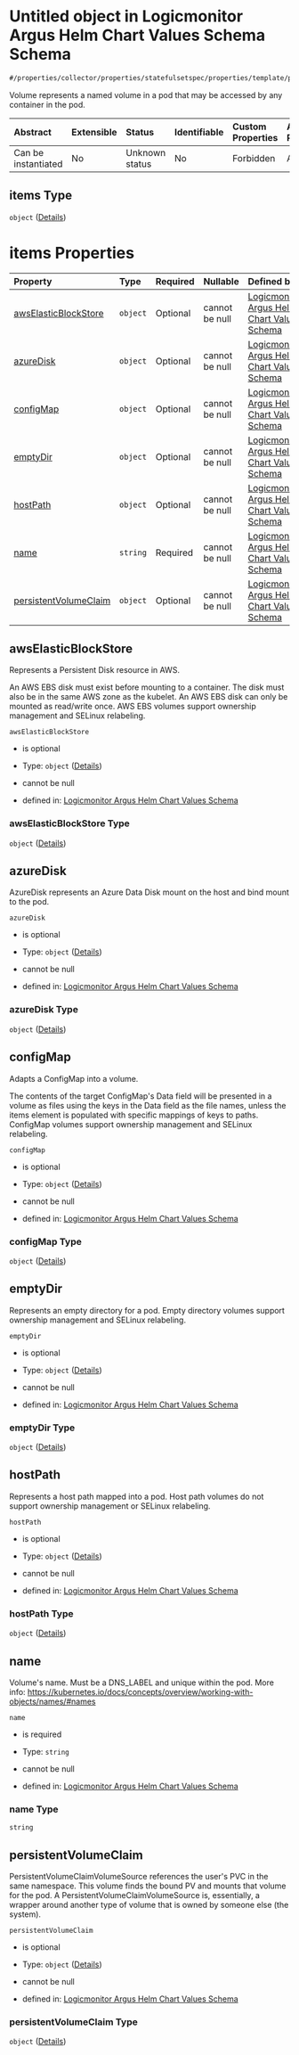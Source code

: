 # Untitled object in Logicmonitor Argus Helm Chart Values Schema Schema

```txt
#/properties/collector/properties/statefulsetspec/properties/template/properties/spec/properties/volumes/items#/properties/collector/properties/statefulsetSpec/properties/template/properties/spec/properties/volumes/items
```

Volume represents a named volume in a pod that may be accessed by any container in the pod.

| Abstract            | Extensible | Status         | Identifiable | Custom Properties | Additional Properties | Access Restrictions | Defined In                                                        |
| :------------------ | :--------- | :------------- | :----------- | :---------------- | :-------------------- | :------------------ | :---------------------------------------------------------------- |
| Can be instantiated | No         | Unknown status | No           | Forbidden         | Allowed               | none                | [values.schema.json\*](values.schema.json "open original schema") |

## items Type

`object` ([Details](values-properties-the-collector-schema-properties-statefulsetspec-properties-template-properties-spec-properties-volumes-items.md))

# items Properties

| Property                                        | Type     | Required | Nullable       | Defined by                                                                                                                                                                                                                                                                                                                                                                                                                                                                                                         |
| :---------------------------------------------- | :------- | :------- | :------------- | :----------------------------------------------------------------------------------------------------------------------------------------------------------------------------------------------------------------------------------------------------------------------------------------------------------------------------------------------------------------------------------------------------------------------------------------------------------------------------------------------------------------- |
| [awsElasticBlockStore](#awselasticblockstore)   | `object` | Optional | cannot be null | [Logicmonitor Argus Helm Chart Values Schema](values-properties-the-collector-schema-properties-statefulsetspec-properties-template-properties-spec-properties-volumes-items-properties-awselasticblockstore.md "#/properties/collector/properties/statefulsetspec/properties/template/properties/spec/properties/volumes/items/properties/awselasticblockstore#/properties/collector/properties/statefulsetSpec/properties/template/properties/spec/properties/volumes/items/properties/awsElasticBlockStore")    |
| [azureDisk](#azuredisk)                         | `object` | Optional | cannot be null | [Logicmonitor Argus Helm Chart Values Schema](values-properties-the-collector-schema-properties-statefulsetspec-properties-template-properties-spec-properties-volumes-items-properties-azuredisk.md "#/properties/collector/properties/statefulsetspec/properties/template/properties/spec/properties/volumes/items/properties/azuredisk#/properties/collector/properties/statefulsetSpec/properties/template/properties/spec/properties/volumes/items/properties/azureDisk")                                     |
| [configMap](#configmap)                         | `object` | Optional | cannot be null | [Logicmonitor Argus Helm Chart Values Schema](values-properties-the-collector-schema-properties-statefulsetspec-properties-template-properties-spec-properties-volumes-items-properties-configmap.md "#/properties/collector/properties/statefulsetspec/properties/template/properties/spec/properties/volumes/items/properties/configmap#/properties/collector/properties/statefulsetSpec/properties/template/properties/spec/properties/volumes/items/properties/configMap")                                     |
| [emptyDir](#emptydir)                           | `object` | Optional | cannot be null | [Logicmonitor Argus Helm Chart Values Schema](values-properties-the-collector-schema-properties-statefulsetspec-properties-template-properties-spec-properties-volumes-items-properties-emptydir.md "#/properties/collector/properties/statefulsetspec/properties/template/properties/spec/properties/volumes/items/properties/emptydir#/properties/collector/properties/statefulsetSpec/properties/template/properties/spec/properties/volumes/items/properties/emptyDir")                                        |
| [hostPath](#hostpath)                           | `object` | Optional | cannot be null | [Logicmonitor Argus Helm Chart Values Schema](values-properties-the-collector-schema-properties-statefulsetspec-properties-template-properties-spec-properties-volumes-items-properties-hostpath.md "#/properties/collector/properties/statefulsetspec/properties/template/properties/spec/properties/volumes/items/properties/hostpath#/properties/collector/properties/statefulsetSpec/properties/template/properties/spec/properties/volumes/items/properties/hostPath")                                        |
| [name](#name)                                   | `string` | Required | cannot be null | [Logicmonitor Argus Helm Chart Values Schema](values-properties-the-collector-schema-properties-statefulsetspec-properties-template-properties-spec-properties-volumes-items-properties-name.md "#/properties/collector/properties/statefulsetspec/properties/template/properties/spec/properties/volumes/items/properties/name#/properties/collector/properties/statefulsetSpec/properties/template/properties/spec/properties/volumes/items/properties/name")                                                    |
| [persistentVolumeClaim](#persistentvolumeclaim) | `object` | Optional | cannot be null | [Logicmonitor Argus Helm Chart Values Schema](values-properties-the-collector-schema-properties-statefulsetspec-properties-template-properties-spec-properties-volumes-items-properties-persistentvolumeclaim.md "#/properties/collector/properties/statefulsetspec/properties/template/properties/spec/properties/volumes/items/properties/persistentvolumeclaim#/properties/collector/properties/statefulsetSpec/properties/template/properties/spec/properties/volumes/items/properties/persistentVolumeClaim") |

## awsElasticBlockStore

Represents a Persistent Disk resource in AWS.

An AWS EBS disk must exist before mounting to a container. The disk must also be in the same AWS zone as the kubelet. An AWS EBS disk can only be mounted as read/write once. AWS EBS volumes support ownership management and SELinux relabeling.

`awsElasticBlockStore`

*   is optional

*   Type: `object` ([Details](values-properties-the-collector-schema-properties-statefulsetspec-properties-template-properties-spec-properties-volumes-items-properties-awselasticblockstore.md))

*   cannot be null

*   defined in: [Logicmonitor Argus Helm Chart Values Schema](values-properties-the-collector-schema-properties-statefulsetspec-properties-template-properties-spec-properties-volumes-items-properties-awselasticblockstore.md "#/properties/collector/properties/statefulsetspec/properties/template/properties/spec/properties/volumes/items/properties/awselasticblockstore#/properties/collector/properties/statefulsetSpec/properties/template/properties/spec/properties/volumes/items/properties/awsElasticBlockStore")

### awsElasticBlockStore Type

`object` ([Details](values-properties-the-collector-schema-properties-statefulsetspec-properties-template-properties-spec-properties-volumes-items-properties-awselasticblockstore.md))

## azureDisk

AzureDisk represents an Azure Data Disk mount on the host and bind mount to the pod.

`azureDisk`

*   is optional

*   Type: `object` ([Details](values-properties-the-collector-schema-properties-statefulsetspec-properties-template-properties-spec-properties-volumes-items-properties-azuredisk.md))

*   cannot be null

*   defined in: [Logicmonitor Argus Helm Chart Values Schema](values-properties-the-collector-schema-properties-statefulsetspec-properties-template-properties-spec-properties-volumes-items-properties-azuredisk.md "#/properties/collector/properties/statefulsetspec/properties/template/properties/spec/properties/volumes/items/properties/azuredisk#/properties/collector/properties/statefulsetSpec/properties/template/properties/spec/properties/volumes/items/properties/azureDisk")

### azureDisk Type

`object` ([Details](values-properties-the-collector-schema-properties-statefulsetspec-properties-template-properties-spec-properties-volumes-items-properties-azuredisk.md))

## configMap

Adapts a ConfigMap into a volume.

The contents of the target ConfigMap's Data field will be presented in a volume as files using the keys in the Data field as the file names, unless the items element is populated with specific mappings of keys to paths. ConfigMap volumes support ownership management and SELinux relabeling.

`configMap`

*   is optional

*   Type: `object` ([Details](values-properties-the-collector-schema-properties-statefulsetspec-properties-template-properties-spec-properties-volumes-items-properties-configmap.md))

*   cannot be null

*   defined in: [Logicmonitor Argus Helm Chart Values Schema](values-properties-the-collector-schema-properties-statefulsetspec-properties-template-properties-spec-properties-volumes-items-properties-configmap.md "#/properties/collector/properties/statefulsetspec/properties/template/properties/spec/properties/volumes/items/properties/configmap#/properties/collector/properties/statefulsetSpec/properties/template/properties/spec/properties/volumes/items/properties/configMap")

### configMap Type

`object` ([Details](values-properties-the-collector-schema-properties-statefulsetspec-properties-template-properties-spec-properties-volumes-items-properties-configmap.md))

## emptyDir

Represents an empty directory for a pod. Empty directory volumes support ownership management and SELinux relabeling.

`emptyDir`

*   is optional

*   Type: `object` ([Details](values-properties-the-collector-schema-properties-statefulsetspec-properties-template-properties-spec-properties-volumes-items-properties-emptydir.md))

*   cannot be null

*   defined in: [Logicmonitor Argus Helm Chart Values Schema](values-properties-the-collector-schema-properties-statefulsetspec-properties-template-properties-spec-properties-volumes-items-properties-emptydir.md "#/properties/collector/properties/statefulsetspec/properties/template/properties/spec/properties/volumes/items/properties/emptydir#/properties/collector/properties/statefulsetSpec/properties/template/properties/spec/properties/volumes/items/properties/emptyDir")

### emptyDir Type

`object` ([Details](values-properties-the-collector-schema-properties-statefulsetspec-properties-template-properties-spec-properties-volumes-items-properties-emptydir.md))

## hostPath

Represents a host path mapped into a pod. Host path volumes do not support ownership management or SELinux relabeling.

`hostPath`

*   is optional

*   Type: `object` ([Details](values-properties-the-collector-schema-properties-statefulsetspec-properties-template-properties-spec-properties-volumes-items-properties-hostpath.md))

*   cannot be null

*   defined in: [Logicmonitor Argus Helm Chart Values Schema](values-properties-the-collector-schema-properties-statefulsetspec-properties-template-properties-spec-properties-volumes-items-properties-hostpath.md "#/properties/collector/properties/statefulsetspec/properties/template/properties/spec/properties/volumes/items/properties/hostpath#/properties/collector/properties/statefulsetSpec/properties/template/properties/spec/properties/volumes/items/properties/hostPath")

### hostPath Type

`object` ([Details](values-properties-the-collector-schema-properties-statefulsetspec-properties-template-properties-spec-properties-volumes-items-properties-hostpath.md))

## name

Volume's name. Must be a DNS\_LABEL and unique within the pod. More info: <https://kubernetes.io/docs/concepts/overview/working-with-objects/names/#names>

`name`

*   is required

*   Type: `string`

*   cannot be null

*   defined in: [Logicmonitor Argus Helm Chart Values Schema](values-properties-the-collector-schema-properties-statefulsetspec-properties-template-properties-spec-properties-volumes-items-properties-name.md "#/properties/collector/properties/statefulsetspec/properties/template/properties/spec/properties/volumes/items/properties/name#/properties/collector/properties/statefulsetSpec/properties/template/properties/spec/properties/volumes/items/properties/name")

### name Type

`string`

## persistentVolumeClaim

PersistentVolumeClaimVolumeSource references the user's PVC in the same namespace. This volume finds the bound PV and mounts that volume for the pod. A PersistentVolumeClaimVolumeSource is, essentially, a wrapper around another type of volume that is owned by someone else (the system).

`persistentVolumeClaim`

*   is optional

*   Type: `object` ([Details](values-properties-the-collector-schema-properties-statefulsetspec-properties-template-properties-spec-properties-volumes-items-properties-persistentvolumeclaim.md))

*   cannot be null

*   defined in: [Logicmonitor Argus Helm Chart Values Schema](values-properties-the-collector-schema-properties-statefulsetspec-properties-template-properties-spec-properties-volumes-items-properties-persistentvolumeclaim.md "#/properties/collector/properties/statefulsetspec/properties/template/properties/spec/properties/volumes/items/properties/persistentvolumeclaim#/properties/collector/properties/statefulsetSpec/properties/template/properties/spec/properties/volumes/items/properties/persistentVolumeClaim")

### persistentVolumeClaim Type

`object` ([Details](values-properties-the-collector-schema-properties-statefulsetspec-properties-template-properties-spec-properties-volumes-items-properties-persistentvolumeclaim.md))
